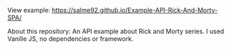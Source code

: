 View example:
https://salme92.github.io/Example-API-Rick-And-Morty-SPA/


About this repository:
An API example about Rick and Morty series. I used Vanille JS, no dependencies or framework.



